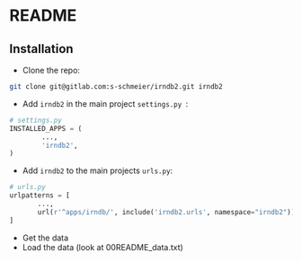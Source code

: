 # README

## Installation
- Clone the repo:

```bash
git clone git@gitlab.com:s-schmeier/irndb2.git irndb2
```

- Add `irndb2` in the main project `settings.py `:

```python
# settings.py
INSTALLED_APPS = (
        ...,
        'irndb2',
)
```

- Add `irndb2` to the main projects `urls.py`:

```python
# urls.py
urlpatterns = [
       ...,
       url(r'^apps/irndb/', include('irndb2.urls', namespace="irndb2")),
]
```

- Get the data
- Load the data (look at 00README_data.txt)
